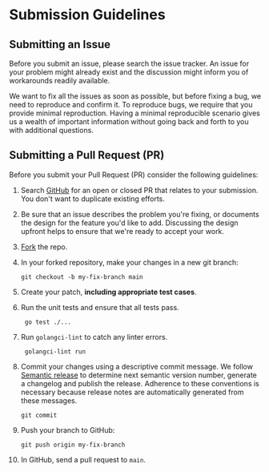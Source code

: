 # Submission Guidelines

## Submitting an Issue

Before you submit an issue, please search the issue tracker. An issue for your problem might already exist and the discussion might inform you of workarounds readily available.

We want to fix all the issues as soon as possible, but before fixing a bug, we need to reproduce and confirm it.
To reproduce bugs, we require that you provide minimal reproduction.
Having a minimal reproducible scenario gives us a wealth of important information without going back and forth to you with additional questions.

## Submitting a Pull Request (PR)

Before you submit your Pull Request (PR) consider the following guidelines:

1. Search [GitHub](https://github.com/statnett/controller-runtime-viper/pulls) for an open or closed PR that relates to your submission.
   You don't want to duplicate existing efforts.

2. Be sure that an issue describes the problem you're fixing, or documents the design for the feature you'd like to add.
   Discussing the design upfront helps to ensure that we're ready to accept your work.

3. [Fork](https://github.com/statnett/controller-runtime-viper) the repo.

4. In your forked repository, make your changes in a new git branch:

     ```shell
     git checkout -b my-fix-branch main
     ```

5. Create your patch, **including appropriate test cases**.

6. Run the unit tests and ensure that all tests pass.
    ```shell
     go test ./...
     ```

7. Run `golangci-lint` to catch any linter errors.
    ```shell
     golangci-lint run
     ```

8. Commit your changes using a descriptive commit message. We follow [Semantic release](https://github.com/semantic-release/semantic-release) to determine next semantic version number, generate a changelog and publish the release. Adherence to these conventions is necessary because release notes are automatically generated from these messages.

     ```shell
     git commit
     ```

9. Push your branch to GitHub:

    ```shell
    git push origin my-fix-branch
    ```

10. In GitHub, send a pull request to `main`.
